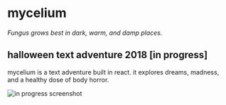 # mycelium

*Fungus grows best in dark, warm, and damp places.*

## halloween text adventure 2018 [in progress]

mycelium is a text adventure built in react. it explores dreams, madness, and a healthy dose of body horror.

![in progress screenshot](https://imgur.com/y3UoXpg)
